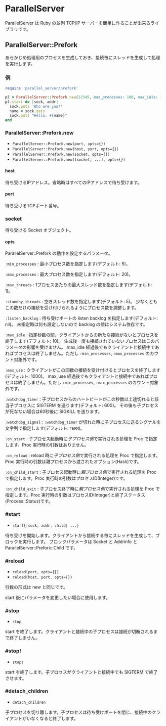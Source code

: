 ParallelServer
==============

ParallelServer は Ruby の並列 TCP/IP サーバーを簡単に作ることが出来るライブラリです。

ParallelServer::Prefork
-----------------------

あらかじめ処理用のプロセスを生成しておき、接続毎にスレッドを生成して処理を実行します。

### 例

```ruby
require 'parallel_server/prefork'

pl = ParallelServer::Prefork.new(12345, max_processes: 100, max_idle: 100)
pl.start do |sock, addr|
  sock.puts 'Who are you?'
  name = sock.gets
  sock.puts "Hello, #{name}"
end
```

### ParallelServer::Prefork.new

* `ParallelServer::Prefork.new(port, opts={})`
* `ParallelServer::Prefork.new(host, port, opts={})`
* `ParallelServer::Prefork.new(socket, opts={})`
* `ParallelServer::Prefork.new([socket, ...], opts={})`

#### host

待ち受けるIPアドレス。省略時はすべてのIPアドレスで待ち受けます。

#### port
待ち受けるTCPポート番号。

### socket
待ち受ける Socket オブジェクト。

#### opts

ParallelServer::Prefork の動作を設定するパラメータ。

`:min_processes` :
最小プロセス数を指定します(デフォルト: 5)。

`:max_processes` :
最大プロセス数を指定します(デフォルト: 20)。

`:max_threads` :
1プロセスあたりの最大スレッド数を指定します(デフォルト: 1)。

`:standby_threads` :
空きスレッド数を指定します(デフォルト: 5)。
少なくともこの数だけの接続を受け付けられるようにプロセス数を調整します。

`:listen_backlog` :
待ち受けポートの listen backlog を指定します(デフォルト: nil)。
未指定時は何も設定しないので backlog の値はシステム依存です。

`:max_idle` :
指定秒数の間、クライアントからの新たな接続がないとプロセスを終了します(デフォルト: 10)。
生成後一度も接続されていないプロセスはこのパラメータの影響を受けません。
max_idle 経過後でもクライアントと接続中であればプロセスは終了しません。ただし `:min_processes`, `:max_processes` のカウント対象外です。

`:max_use` :
クライアントがこの回数の接続を受け付けるとプロセスを終了します(デフォルト: 1000)。
max_use 経過後でもクライアントと接続中であればプロセスは終了しません。ただし `:min_processes`, `:max_processes` のカウント対象外です。

`:watchdog_timer` :
子プロセスからのハートビートがこの秒数以上途切れると該当子プロセスに SIGTERM を送ります(デフォルト: 600)。
その後も子プロセスが死なない場合は60秒後に SIGKILL を送ります。

`:watchdog_signal` :
`:watchdog_timer` が切れた時に子プロセスに送るシグナルを文字列で指定します(デフォルト: `TERM`)。

`:on_start` :
子プロセス起動時に*子プロセス側*で実行される処理を Proc で指定します。Proc 実行時の引数はありません。

`:on_reload` :
reload 時に*子プロセス側*で実行される処理を Proc で指定します。Proc 実行時の引数は親プロセスから渡されたオプション(Hash)です。

`:on_child_start` :
子プロセス起動時に*親プロセス側*で実行される処理を Proc で指定します。Proc 実行時の引数はプロセスID(Integer)です。

`:on_child_exit` :
子プロセス終了時に*親プロセス側*で実行される処理を Proc で指定します。Proc 実行時の引数はプロセスID(Integer)と終了ステータス(Process::Status)です。

### #start

* `start{|sock, addr, child| ...}`

待ち受けを開始します。クライアントから接続する毎にスレッドを生成して、ブロックを実行します。
ブロックパラメータは Socket と Addrinfo と ParallelServer::Prefork::Child です。

### #reload

* `reload(port, opts={})`
* `reload(host, port, opts={})`

引数の形式は new と同じです。

start 後にパラメータを変更したい場合に使用します。

### #stop

* `stop`

start を終了します。クライアントと接続中の子プロセスは接続が切断されるまで終了しません。

### #stop!

* `stop!`

start を終了します。子プロセスがクライアントと接続中でも SIGTERM で終了させます。

### #detach_children

* `detach_children`

子プロセスを切り離します。子プロセスは待ち受けポートを閉じ、接続中のクライアントがいなくなると終了します。

